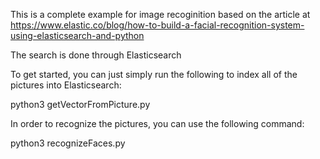 This is a complete example for image recoginition based on the article at https://www.elastic.co/blog/how-to-build-a-facial-recognition-system-using-elasticsearch-and-python

The search is done through Elasticsearch

To get started, you can just simply run the following to index all of the pictures into Elasticsearch:

python3 getVectorFromPicture.py

In order to recognize the pictures, you can use the following command:

python3 recognizeFaces.py
